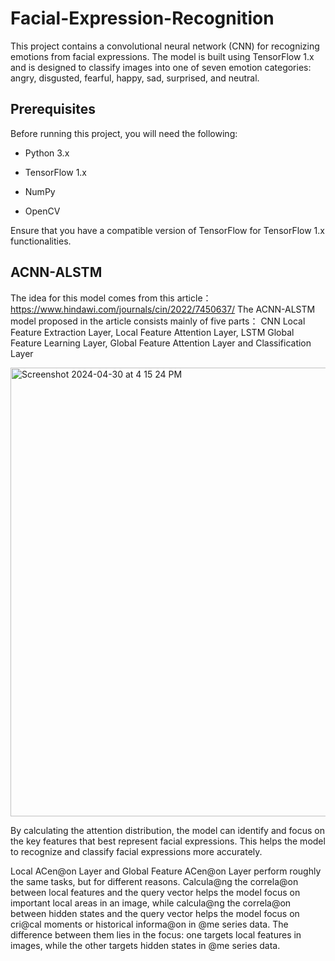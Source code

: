 # Facial-Expression-Recognition
This project contains a convolutional neural network (CNN) for recognizing emotions from facial expressions. The model is built using TensorFlow 1.x and is designed to classify images into one of seven emotion categories: angry, disgusted, fearful, happy, sad, surprised, and neutral.
## Prerequisites
Before running this project, you will need the following:

- Python 3.x

- TensorFlow 1.x

- NumPy

- OpenCV

Ensure that you have a compatible version of TensorFlow for TensorFlow 1.x functionalities.


## ACNN-ALSTM
The idea for this model comes from this article： https://www.hindawi.com/journals/cin/2022/7450637/
The ACNN-ALSTM model proposed in the article consists mainly of five parts：
CNN Local Feature Extraction Layer, Local Feature Attention Layer, LSTM Global Feature Learning Layer, Global Feature Attention Layer and Classification Layer

<img width="718" alt="Screenshot 2024-04-30 at 4 15 24 PM" src="https://github.com/Chengxin-Wu/Facial-Expression-Recognition/assets/112346517/cab365cd-ec45-4dc2-9aff-3dc702696428">


By calculating the attention distribution, the model can identify and focus on the key
features that best represent facial expressions. This helps the model to recognize and
classify facial expressions more accurately.

Local ACen@on Layer and Global Feature ACen@on Layer perform roughly the same tasks, but for different reasons. Calcula@ng the correla@on between local features and the query vector helps the model focus on important local areas in an image, while calcula@ng the correla@on between hidden states and the query vector helps the model focus on cri@cal moments or historical informa@on in @me series data. The difference between them lies in the focus: one targets local features in images, while the other targets hidden states in @me series data.
